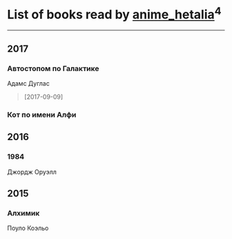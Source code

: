 # List of books read by [anime_hetalia](http://vk.com/id137961387)<sup>4</sup>
---

## 2017

### Автостопом по Галактике
Адамс Дуглас
> [2017-09-09] 


### Кот по имени Алфи



## 2016

### 1984
Джордж Оруэлл



## 2015

### Алхимик
Поуло Коэльо



